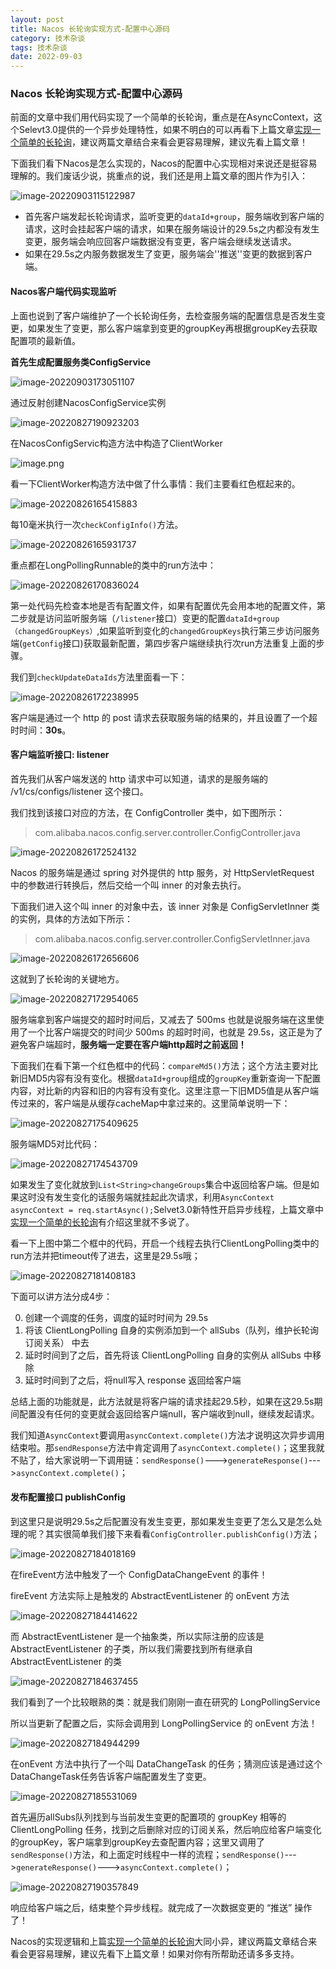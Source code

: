 ```yaml
---
layout: post
title: Nacos 长轮询实现方式-配置中心源码
category: 技术杂谈
tags: 技术杂谈
date: 2022-09-03
---
```


<meta name="referrer" content="no-referrer" />


### Nacos 长轮询实现方式-配置中心源码

前面的文章中我们用代码实现了一个简单的长轮询，重点是在AsyncContext，这个Selevt3.0提供的一个异步处理特性，如果不明白的可以再看下上篇文章[实现一个简单的长轮询](https://juejin.cn/post/7137124336783065125)，建议两篇文章结合来看会更容易理解，建议先看上篇文章！

下面我们看下Nacos是怎么实现的，Nacos的配置中心实现相对来说还是挺容易理解的。我们废话少说，挑重点的说，我们还是用上篇文章的图片作为引入：

![image-20220903115122987](http://cg-mall.oss-cn-shanghai.aliyuncs.com/blog/image-20220903115122987.png)

-   首先客户端发起长轮询请求，监听变更的`dataId+group`，服务端收到客户端的请求，这时会挂起客户端的请求，如果在服务端设计的29.5s之内都没有发生变更，服务端会响应回客户端数据没有变更，客户端会继续发送请求。
-   如果在29.5s之内服务数据发生了变更，服务端会''推送''变更的数据到客户端。

#### Nacos客户端代码实现监听

上面也说到了客户端维护了一个长轮询任务，去检查服务端的配置信息是否发生变更，如果发生了变更，那么客户端拿到变更的groupKey再根据groupKey去获取配置项的最新值。

**首先生成配置服务类ConfigService**

![image-20220903173051107](http://cg-mall.oss-cn-shanghai.aliyuncs.com/blog/image-20220903173051107.png)

通过反射创建NacosConfigService实例

![image-20220827190923203](https://p3-juejin.byteimg.com/tos-cn-i-k3u1fbpfcp/4abc79fc4e0d43fabca3fb00286516bd~tplv-k3u1fbpfcp-zoom-1.image)

在NacosConfigServic构造方法中构造了ClientWorker

![image.png](https://p3-juejin.byteimg.com/tos-cn-i-k3u1fbpfcp/5ab47b7217844d27bf908140483991e4~tplv-k3u1fbpfcp-zoom-1.image)

看一下ClientWorker构造方法中做了什么事情：我们主要看红色框起来的。

![image-20220826165415883](https://p3-juejin.byteimg.com/tos-cn-i-k3u1fbpfcp/3faec31228734db387a134a10bc5fd13~tplv-k3u1fbpfcp-zoom-1.image)

每10毫米执行一次`checkConfigInfo()`方法。

![image-20220826165931737](https://p3-juejin.byteimg.com/tos-cn-i-k3u1fbpfcp/2df9a2cf3659436697b70654563f9e78~tplv-k3u1fbpfcp-zoom-1.image)

重点都在LongPollingRunnable的类中的run方法中：

![image-20220826170836024](https://p3-juejin.byteimg.com/tos-cn-i-k3u1fbpfcp/f843db3d40a04abda2eb5515716224a2~tplv-k3u1fbpfcp-zoom-1.image)

第一处代码先检查本地是否有配置文件，如果有配置优先会用本地的配置文件，第二步就是访问监听服务端（`/listener`接口）变更的配置`dataId+group（changedGroupKeys）`,如果监听到变化的`changedGroupKeys`执行第三步访问服务端(`getConfig`接口)获取最新配置，第四步客户端继续执行次run方法重复上面的步骤。

我们到`checkUpdateDataIds`方法里面看一下：

![image-20220826172238995](https://p3-juejin.byteimg.com/tos-cn-i-k3u1fbpfcp/086245b880764247bc4cc91332da4ecd~tplv-k3u1fbpfcp-zoom-1.image)

客户端是通过一个 http 的 post 请求去获取服务端的结果的，并且设置了一个超时时间：**30s**。

#### 客户端监听接口: listener

首先我们从客户端发送的 http 请求中可以知道，请求的是服务端的 /v1/cs/configs/listener 这个接口。

我们找到该接口对应的方法，在 ConfigController 类中，如下图所示：

> com.alibaba.nacos.config.server.controller.ConfigController.java

![image-20220826172524132](https://p3-juejin.byteimg.com/tos-cn-i-k3u1fbpfcp/b9bf258e28a8498f9be898cc9b9c1cf2~tplv-k3u1fbpfcp-zoom-1.image)

Nacos 的服务端是通过 spring 对外提供的 http 服务，对 HttpServletRequest 中的参数进行转换后，然后交给一个叫 inner 的对象去执行。

下面我们进入这个叫 inner 的对象中去，该 inner 对象是 ConfigServletInner 类的实例，具体的方法如下所示：

> com.alibaba.nacos.config.server.controller.ConfigServletInner.java

![image-20220826172656606](https://p3-juejin.byteimg.com/tos-cn-i-k3u1fbpfcp/4bcc2f72e39b47ea85a8d8ece92b8d20~tplv-k3u1fbpfcp-zoom-1.image)

这就到了长轮询的关键地方。

![image-20220827172954065](https://p3-juejin.byteimg.com/tos-cn-i-k3u1fbpfcp/40b815e9f25444ebb79bfb5ae34f001c~tplv-k3u1fbpfcp-zoom-1.image)

服务端拿到客户端提交的超时时间后，又减去了 500ms 也就是说服务端在这里使用了一个比客户端提交的时间少 500ms 的超时时间，也就是 29.5s，这正是为了避免客户端超时，**服务端一定要在客户端http超时之前返回！**

下面我们在看下第一个红色框中的代码：`compareMd5()`方法；这个方法主要对比新旧MD5内容有没有变化。根据`dataId+group`组成的`groupKey`重新查询一下配置内容，对比新的内容和旧的内容有没有变化。这里注意一下旧MD5值是从客户端传过来的，客户端是从缓存cacheMap中拿过来的。这里简单说明一下：

![image-20220827175409625](https://p3-juejin.byteimg.com/tos-cn-i-k3u1fbpfcp/5d1b1e2e7ae3428da89a9ec273cdd75d~tplv-k3u1fbpfcp-zoom-1.image)

服务端MD5对比代码：

![image-20220827174543709](https://p3-juejin.byteimg.com/tos-cn-i-k3u1fbpfcp/c886e97b7e74437cb7d9f12d73b33e2c~tplv-k3u1fbpfcp-zoom-1.image)

如果发生了变化就放到`List<String>changeGroups`集合中返回给客户端。但是如果这时没有发生变化的话服务端就挂起此次请求，利用`AsyncContext asyncContext = req.startAsync();`Selvet3.0新特性开启异步线程，上篇文章中[实现一个简单的长轮询](https://juejin.cn/post/7137124336783065125)有介绍这里就不多说了。

看一下上图中第二个框中的代码，开启一个线程去执行ClientLongPolling类中的run方法并把timeout传了进去，这里是29.5s哦；

![image-20220827181408183](https://p3-juejin.byteimg.com/tos-cn-i-k3u1fbpfcp/cb3ee2bd32014860a114191129fadbc6~tplv-k3u1fbpfcp-zoom-1.image)

下面可以讲方法分成4步：

0.  创建一个调度的任务，调度的延时时间为 29.5s
0.  将该 ClientLongPolling 自身的实例添加到一个 allSubs（队列，维护长轮询订阅关系） 中去
0.  延时时间到了之后，首先将该 ClientLongPolling 自身的实例从 allSubs 中移除
0.  延时时间到了之后，将null写入 response 返回给客户端

总结上面的功能就是，此方法就是将客户端的请求挂起29.5秒，如果在这29.5s期间配置没有任何的变更就会返回给客户端null，客户端收到null，继续发起请求。

我们知道`AsyncContext`要调用`asyncContext.complete()`方法才说明这次异步调用结束啦。那`sendResponse`方法中肯定调用了`asyncContext.complete()`；这里我就不贴了，给大家说明一下调用链：`sendResponse()`--->`generateResponse()`--->`asyncContext.complete()`；

#### 发布配置接口 publishConfig

到这里只是说明29.5s之后配置没有发生变更，那如果发生变更了怎么又是怎么处理的呢？其实很简单我们接下来看看`ConfigController.publishConfig()`方法；

![image-20220827184018169](https://p3-juejin.byteimg.com/tos-cn-i-k3u1fbpfcp/de954f3fc9274c7ca8977d04e828987a~tplv-k3u1fbpfcp-zoom-1.image)

在fireEvent方法中触发了一个 ConfigDataChangeEvent 的事件！

fireEvent 方法实际上是触发的 AbstractEventListener 的 onEvent 方法

![image-20220827184414622](https://p3-juejin.byteimg.com/tos-cn-i-k3u1fbpfcp/fbfbb807e138469faa98638cb7e1ab69~tplv-k3u1fbpfcp-zoom-1.image)

而 AbstractEventListener 是一个抽象类，所以实际注册的应该是 AbstractEventListener 的子类，所以我们需要找到所有继承自 AbstractEventListener 的类

![image-20220827184637455](https://p3-juejin.byteimg.com/tos-cn-i-k3u1fbpfcp/bb0387c598774e7991224fe021b59d3e~tplv-k3u1fbpfcp-zoom-1.image)

我们看到了一个比较眼熟的类：就是我们刚刚一直在研究的 LongPollingService

所以当更新了配置之后，实际会调用到 LongPollingService 的 onEvent 方法！

![image-20220827184944299](https://p3-juejin.byteimg.com/tos-cn-i-k3u1fbpfcp/edc880746b20447cabaeac81f3071910~tplv-k3u1fbpfcp-zoom-1.image)

在onEvent 方法中执行了一个叫 DataChangeTask 的任务；猜测应该是通过这个DataChangeTask任务告诉客户端配置发生了变更。

![image-20220827185531069](https://p3-juejin.byteimg.com/tos-cn-i-k3u1fbpfcp/41c04bccfa324c50be48e19ffeea0ebd~tplv-k3u1fbpfcp-zoom-1.image)

首先遍历allSubs队列找到与当前发生变更的配置项的 groupKey 相等的 ClientLongPolling 任务，找到之后删除对应的订阅关系，然后响应给客户端变化的groupKey，客户端拿到groupKey去查配置内容；这里又调用了`sendResponse()`方法，和上面定时线程中一样的流程；`sendResponse()`--->`generateResponse()`--->`asyncContext.complete()`；

![image-20220827190357849](https://p3-juejin.byteimg.com/tos-cn-i-k3u1fbpfcp/5becf1f046b84c1bbadac3ff01d31312~tplv-k3u1fbpfcp-zoom-1.image)

响应给客户端之后，结束整个异步线程。就完成了一次数据变更的 “推送” 操作了！

Nacos的实现逻辑和上篇[实现一个简单的长轮询](https://juejin.cn/post/7137124336783065125)大同小异，建议两篇文章结合来看会更容易理解，建议先看下上篇文章！如果对你有所帮助还请多多支持。
